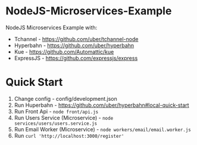 # NodeJS-Microservices-Example
NodeJS Microservices Example with: 
- Tchannel - https://github.com/uber/tchannel-node
- Hyperbahn - https://github.com/uber/hyperbahn
- Kue - https://github.com/Automattic/kue
- ExpressJS - https://github.com/expressjs/express

# Quick Start
1. Change config - config/development.json
2. Run Huperbahn - https://github.com/uber/hyperbahn#local-quick-start
3. Run Front Api - ```node front/api.js```
4. Run Users Service (Microservice) - ```node services/users/users.service.js```
5. Run Email Worker (Microservice) - ```node workers/email/email.worker.js```
6. Run ```curl 'http://localhost:3000/register' ```


